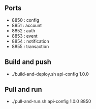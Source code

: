 ## Ports
- 8850 : config
- 8851 : account
- 8852 : auth
- 8853 : event
- 8854 : notification
- 8855 : transaction

## Build and push
- ./build-and-deploy.sh api-config 1.0.0

## Pull and run
- ./pull-and-run.sh api-config 1.0.0 8850